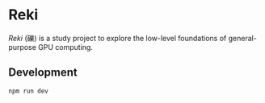 # Reki

_Reki_ (礫) is a study project to explore the low-level foundations
of general-purpose GPU computing.

## Development

```
npm run dev
```
